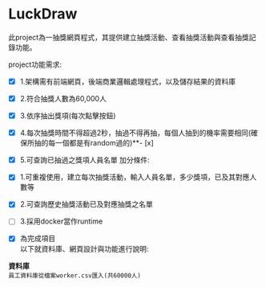 # LuckDraw
此project為一抽獎網頁程式，其提供建立抽獎活動、查看抽獎活動與查看抽獎記錄功能。  

project功能需求:  
- [x]  1.架構需有前端網頁，後端商業邏輯處理程式，以及儲存結果的資料庫 
- [x]  2.符合抽獎人數為60,000人
- [x]  3.依序抽出獎項(每次點擊按鈕)  
- [x]  4.每次抽獎時間不得超過2秒，抽過不得再抽，每個人抽到的機率需要相同(確保所抽的每一個都是有random過的)**- [x]  
- [x]  5.可查詢已抽過之獎項人員名單 
加分條件:  
- [x]  1.可重複使用，建立每次抽獎活動，輸入人員名單，多少獎項，已及其對應人數等
- [x]  2.可查詢歷史抽獎活動已及對應抽獎之名單
- [ ]  3.採用docker當作runtime 
    
 - [x] 為完成項目  
以下就資料庫、網頁設計與功能進行說明:  
  
**資料庫**  
    `員工資料庫從檔案worker.csv匯入(共60000人)`

 
